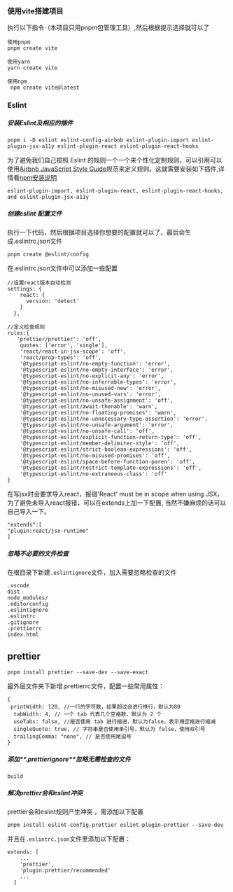 ### 使用vite搭建项目

执行以下指令（本项目只用pnpm包管理工具）,然后根据提示选择就可以了

```
使用pnpm 
pnpm create vite

使用yarn
yarn create vite

使用npm 
 npm create vite@latest
```

### Eslint

##### 安装Eslint及相应的插件

```
pnpm i -D eslint eslint-config-airbnb eslint-plugin-import eslint-plugin-jsx-a11y eslint-plugin-react eslint-plugin-react-hooks

```

为了避免我们自己按照 Eslint 的规则一个一个来个性化定制规则，可以引用可以使用[Airbnb JavaScript Style Guide](https://github.com/airbnb/javascript)规范来定义规则。这就需要安装如下插件,详情看[npm安装说明](https://www.npmjs.com/package/eslint-config-airbnb)

```
eslint-plugin-import, eslint-plugin-react, eslint-plugin-react-hooks, and eslint-plugin-jsx-a11y
```

##### 创建eslint 配置文件

执行一下代码，然后根据项目选择你想要的配置就可以了，最后会生成.eslintrc.json文件

```
pnpm create @eslint/config
```

在.eslintrc.json文件中可以添加一些配置

```
//设置react版本自动检测
settings: {
    react: {
      version: 'detect'
    }
  },
```

```
//定义检查规则
rules:{
   'prettier/prettier': 'off',
    quotes: ['error', 'single'],
    'react/react-in-jsx-scope': 'off',
    'react/prop-types': 'off',
    '@typescript-eslint/no-empty-function': 'error',
    '@typescript-eslint/no-empty-interface': 'error',
    '@typescript-eslint/no-explicit-any': 'error',
    '@typescript-eslint/no-inferrable-types': 'error',
    '@typescript-eslint/no-misused-new': 'error',
    '@typescript-eslint/no-unused-vars': 'error',
    '@typescript-eslint/no-unsafe-assignment': 'off',
    '@typescript-eslint/await-thenable': 'warn',
    '@typescript-eslint/no-floating-promises': 'warn',
    '@typescript-eslint/no-unnecessary-type-assertion': 'error',
    '@typescript-eslint/no-unsafe-argument': 'error',
    '@typescript-eslint/no-unsafe-call': 'off',
    '@typescript-eslint/explicit-function-return-type': 'off',
    '@typescript-eslint/member-delimiter-style': 'off',
    '@typescript-eslint/strict-boolean-expressions': 'off',
    '@typescript-eslint/no-misused-promises': 'off',
    '@typescript-eslint/space-before-function-paren': 'off',
    '@typescript-eslint/restrict-template-expressions': 'off',
    '@typescript-eslint/no-extraneous-class': 'off'
}
```

在写jsx时会要求导入react，报错'React' must be in scope when using JSX，为了避免未导入react报错，可以在extends上加一下配置, 当然不嫌麻烦的话可以自己导入一下。

```
"extends":[
"plugin:react/jsx-runtime"
]
```

##### 忽略不必要的文件检查

在根目录下新建`.eslintignore`文件，加入需要忽略检查的文件

```
.vscode
dist
node_modules/
.editorconfig
.eslintignore
.eslintrc
.gitignore
.prettierrc
index.html
```

## prettier

```
pnpm install prettier --save-dev --save-exact
```

最外层文件夹下新增.prettierrc文件，配置一些常用属性：

```
{
 printWidth: 120, //一行的字符数，如果超过会进行换行，默认为80
  tabWidth: 4, // 一个 tab 代表几个空格数，默认为 2 个
  useTabs: false, //是否使用 tab 进行缩进，默认为false，表示用空格进行缩减
  singleQuote: true, // 字符串是否使用单引号，默认为 false，使用双引号
  trailingComma: "none", // 是否使用尾逗号
}
```

##### 添加**.prettierignore**忽略无需检查的文件

```
build
```

##### 解决prettier会和eslint冲突

prettier会和eslint规则产生冲突 ，需添加以下配置

```
pnpm install eslint-config-prettier eslint-plugin-prettier --save-dev
```

并且在`.eslintrc.json`文件里添加以下配置：

```
extends: [
	...
    'prettier',
    'plugin:prettier/recommended'
    ...
  ]
```

